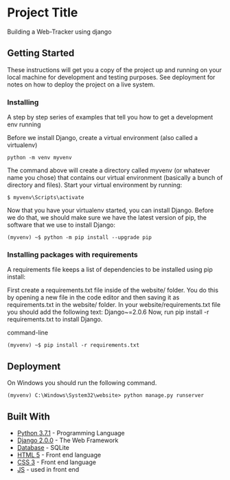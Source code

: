 # Project Title
Building a Web-Tracker using django

## Getting Started

These instructions will get you a copy of the project up and running on your local machine for development and testing purposes. See deployment for notes on how to deploy the project on a live system.



### Installing

A step by step series of examples that tell you how to get a development env running

Before we install Django, create a virtual environment (also called a virtualenv)

```
python -m venv myvenv
```

The command above will create a directory called myvenv (or whatever name you chose) that contains our virtual environment (basically a bunch of directory and files).
Start your virtual environment by running:

```
$ myvenv\Scripts\activate
```
Now that you have your virtualenv started, you can install Django.
Before we do that, we should make sure we have the latest version of pip, the software that we use to install Django:

```
(myvenv) ~$ python -m pip install --upgrade pip
```
###  Installing packages with requirements
A requirements file keeps a list of dependencies to be installed using pip install:

First create a requirements.txt file inside of the website/ folder. You do this by opening a new file in the code editor and then saving it as requirements.txt in the website/ folder.
In your website/requirements.txt file you should add the following text:
Django~=2.0.6
Now, run pip install -r requirements.txt  to install Django.

command-line
```
(myvenv) ~$ pip install -r requirements.txt
```




## Deployment


On Windows you should run the following command. 
```
(myvenv) C:\Windows\System32\website> python manage.py runserver
```

## Built With

* [Python 3.7.1](https://www.python.org/downloads/release/python-370/) - Programming Language
* [Django 2.0.0](https://docs.djangoproject.com/en/2.2/releases/2.0/) - The Web Framework
* [Database](https://docs.djangoproject.com/en/2.2/topics/db/multi-db/) - SQLite
* [HTML 5](https://www.python.org/downloads/release/python-370/) - Front end language
* [CSS 3](https://docs.djangoproject.com/en/2.2/releases/2.0/) - Front end language
* [JS](https://docs.djangoproject.com/en/2.2/topics/db/multi-db/) - used in front end


